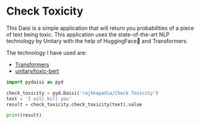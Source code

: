 # Check Toxicity

This Daisi is a simple application that will return you probabilities of a piece of text being toxic. This application uses the state-of-the-art NLP technology by Unitary with the help of HuggingFace🤗 and Transformers.

The technology I have used are:
* [Transformers](https://github.com/huggingface/transformers)
* [unitary/toxic-bert](https://huggingface.co/unitary/toxic-bert)

```python
import pydaisi as pyd

check_toxicity = pyd.Daisi('rajkkapadia/Check Toxicity')
text = 'I will kill you'
result = check_toxicity.check_toxicity(text).value

print(result)
```